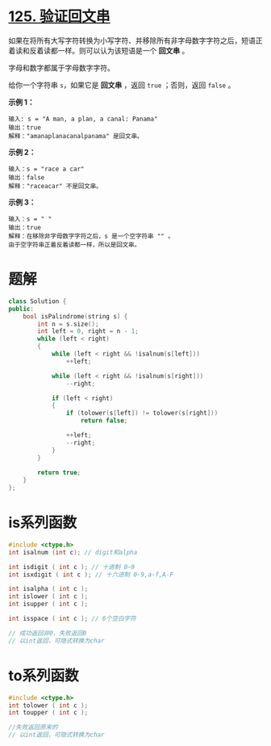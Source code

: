 # [125. 验证回文串](https://leetcode.cn/problems/valid-palindrome/)

如果在将所有大写字符转换为小写字符、并移除所有非字母数字字符之后，短语正着读和反着读都一样。则可以认为该短语是一个 **回文串** 。

字母和数字都属于字母数字字符。

给你一个字符串 `s`，如果它是 **回文串** ，返回 `true` ；否则，返回 `false` 。

**示例 1：**

```
输入: s = "A man, a plan, a canal: Panama"
输出：true
解释："amanaplanacanalpanama" 是回文串。
```

**示例 2：**

```
输入：s = "race a car"
输出：false
解释："raceacar" 不是回文串。
```

**示例 3：**

```
输入：s = " "
输出：true
解释：在移除非字母数字字符之后，s 是一个空字符串 "" 。
由于空字符串正着反着读都一样，所以是回文串。
```

# 题解

```cc
class Solution {
public:
    bool isPalindrome(string s) {
        int n = s.size();
        int left = 0, right = n - 1;
        while (left < right) 
        {
            while (left < right && !isalnum(s[left])) 
                ++left;

            while (left < right && !isalnum(s[right]))
                --right;

            if (left < right) 
            {
                if (tolower(s[left]) != tolower(s[right]))
                    return false;

                ++left;
                --right;
            }
        }
        
        return true;
    }
};
```

# is系列函数

```c
#include <ctype.h>
int isalnum (int c); // digit和alpha

int isdigit ( int c ); // 十进制 0~9
int isxdigit ( int c ); // 十六进制 0-9,a-f,A-F

int isalpha ( int c );
int islower ( int c );
int isupper ( int c );

int isspace ( int c ); // 6个空白字符

// 成功返回非0，失败返回0
// 以int返回，可隐式转换为char
```

# to系列函数

```c
#include <ctype.h>
int tolower ( int c );
int toupper ( int c );

//失败返回原来的
// 以int返回，可隐式转换为char
```

